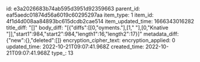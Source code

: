 id: e3a2026683b74ab595d3951d92359663
parent_id: eaf5aedc01874d56a6019c60295297aa
item_type: 1
item_id: 4f1d4d008aa84893bc615dcdb2cae514
item_updated_time: 1666343016282
title_diff: "[]"
body_diff: "[{\"diffs\":[[0,\"oyments.\"],[1,\" \"],[0,\"Knative \"]],\"start1\":984,\"start2\":984,\"length1\":16,\"length2\":17}]"
metadata_diff: {"new":{},"deleted":[]}
encryption_cipher_text: 
encryption_applied: 0
updated_time: 2022-10-21T09:07:41.968Z
created_time: 2022-10-21T09:07:41.968Z
type_: 13